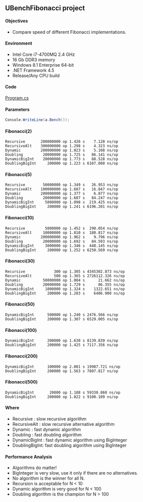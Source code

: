 ## UBenchFibonacci project

#### Objectives

 - Compare speed of different Fibonacci implementations.

#### Environment

 - Intel Core i7-4700MQ 2.4 GHz
 - 16 Gb DDR3 memory
 - Windows 8.1 Enterprise 64-bit
 - .NET Framework 4.5
 - Release/Any CPU build
 
#### Code

[Program.cs](Program.cs)

#### Parameters

```c#
Console.WriteLine(a.Bench()); 
```
 
#### Fibonacci(2)

```
Recursive       200000000 op 1.426 s    7.120 ns/op
RecursiveAlt    300000000 op 1.298 s    4.323 ns/op
Dynamic         200000000 op 1.023 s    5.108 ns/op
Doubling         20000000 op 1.725 s   86.141 ns/op
DynamicBigInt    20000000 op 1.773 s   88.528 ns/op
DoublingBigInt     200000 op 1.223 s 6107.080 ns/op
```

#### Fibonacci(5)

```
Recursive        50000000 op 1.349 s   26.953 ns/op
RecursiveAlt    100000000 op 1.687 s   16.847 ns/op
Dynamic         200000000 op 1.377 s    6.877 ns/op
Doubling         20000000 op 1.687 s   84.247 ns/op
DynamicBigInt     5000000 op 1.098 s  219.425 ns/op
DoublingBigInt     200000 op 1.241 s 6196.201 ns/op
```

#### Fibonacci(10)

```
Recursive         5000000 op 1.452 s  290.054 ns/op
RecursiveAlt     10000000 op 1.810 s  180.817 ns/op
Dynamic         200000000 op 1.962 s    9.796 ns/op
Doubling         20000000 op 1.692 s   84.503 ns/op
DynamicBigInt     3000000 op 1.346 s  448.145 ns/op
DoublingBigInt     200000 op 1.252 s 6250.569 ns/op
```

#### Fibonacci(30)

```
Recursive             300 op 1.305 s 4345302.873 ns/op
RecursiveAlt          500 op 1.365 s 2726112.326 ns/op
Dynamic          50000000 op 1.084 s      21.662 ns/op
Doubling         20000000 op 1.729 s      86.355 ns/op
DynamicBigInt     1000000 op 1.324 s    1322.651 ns/op
DoublingBigInt     200000 op 1.283 s    6406.900 ns/op
```

#### Fibonacci(50)

```
DynamicBigInt      500000 op 1.240 s 2476.566 ns/op
DoublingBigInt     200000 op 1.307 s 6529.005 ns/op
```

#### Fibonacci(100)

```
DynamicBigInt      200000 op 1.630 s 8139.839 ns/op
DoublingBigInt     200000 op 1.425 s 7117.356 ns/op
```

#### Fibonacci(200)

```
DynamicBigInt      100000 op 2.001 s 19987.721 ns/op
DoublingBigInt     200000 op 1.563 s 7807.817 ns/op
```

#### Fibonacci(500)

```
DynamicBigInt       20000 op 1.188 s 59330.860 ns/op
DoublingBigInt     200000 op 1.822 s 9100.109 ns/op
```

#### Where

 - Recursive     : slow recursive algorithm
 - RecursiveAlt  : slow recursive alternative algorithm
 - Dynamic       : fast dynamic algorithm
 - Doubling      : fast doubling algorithm
 - DynamicBigInt : fast dynamic algorithm using BigInteger
 - DoublingBigInt: fast doubling algorithm using BigInteger
 
#### Performance Analysis

 - Algorithms do matter!
 - BigInteger is very slow, use it only if there are no alternatives.
 - No algorithm is the winner for all N.
 - Recursion is acceptable for N < 10
 - Dynamic algorithm is very good for N < 100
 - Doubling algorithm is the champion for N > 100


